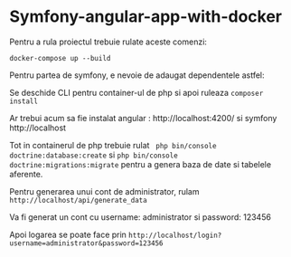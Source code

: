 # Symfony-angular-app-with-docker

Pentru a rula proiectul trebuie rulate aceste comenzi:

<code>docker-compose up --build</code>

Pentru partea de symfony, e nevoie de adaugat dependentele astfel:

Se deschide CLI pentru container-ul de php si apoi ruleaza <code>composer install</code>
  
Ar trebui acum sa fie instalat angular : http://localhost:4200/ si symfony http://localhost

Tot in containerul de php trebuie rulat <code> php bin/console doctrine:database:create</code> si <code>php bin/console doctrine:migrations:migrate</code> pentru a genera baza de date si tabelele aferente.

Pentru generarea unui cont de administrator, rulam <code>http://localhost/api/generate_data</code>

Va fi generat un cont cu username: administrator si password: 123456

Apoi logarea se poate face prin <code>http://localhost/login?username=administrator&password=123456</code>
